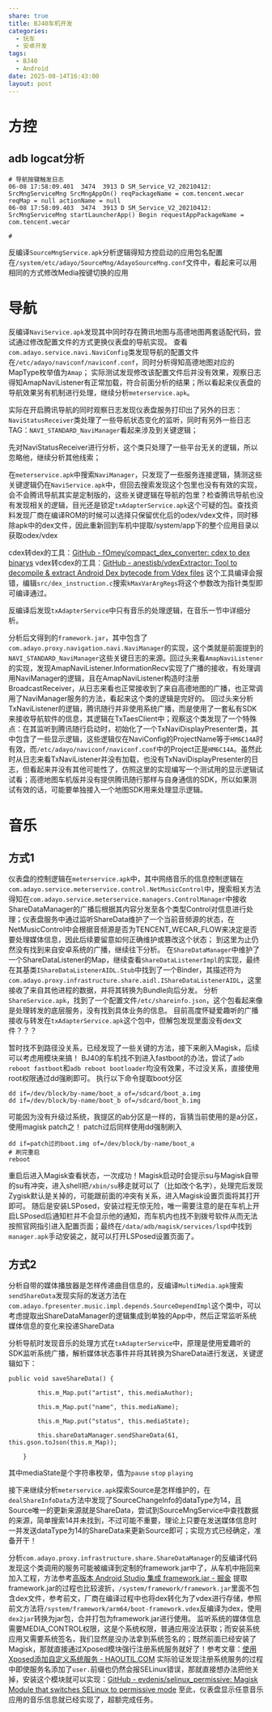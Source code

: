 ```yaml
---
share: true
title: BJ40车机开发
categories:
  - 玩车
  - 安卓开发
tags:
  - BJ40
  - Android
date: 2025-08-14T16:43:00
layout: post
---
```

# 方控
## adb logcat分析
```
# 导航按键触发日志
06-08 17:58:09.401  3474  3913 D SM_Service_V2_20210412: SrcMngServiceMng SrcMngAppOn() reqPackageName = com.tencent.wecar reqMap = null actionName = null
06-08 17:58:09.403  3474  3913 D SM_Service_V2_20210412: SrcMngServiceMng startLauncherApp() Begin requestAppPackageName = com.tencent.wecar

# 
```

反编译`SourceMngService.apk`分析逻辑得知方控启动的应用包名配置在`/system/etc/adayo/SourceMng/AdayoSourceMng.conf`文件中，看起来可以用相同的方式修改Media按键切换的应用

# 导航
反编译`NaviService.apk`发现其中同时存在腾讯地图与高德地图两套适配代码，尝试通过修改配置文件的方式更换仪表盘的导航实现。
查看`com.adayo.service.navi.NaviConfig`类发现导航的配置文件在`/etc/adayo/naviconf/naviconf.conf`，同时分析得知高德地图对应的MapType枚举值为`Amap`；
实际测试发现修改该配置文件后并没有效果，观察日志得知AmapNaviListener有正常加载，符合前面分析的结果；所以看起来仪表盘的导航效果另有机制进行处理，继续分析`meterservice.apk`。

实际在开启腾讯导航的同时观察日志发现仪表盘服务打印出了另外的日志：`NaviStatusReceiver`类处理了一些导航状态变化的监听，同时有另外一些日志TAG：`NAVI_STANDARD_NaviManager`看起来涉及到关键逻辑；

先对NaviStatusReceiver进行分析，这个类只处理了一些平台无关的逻辑，所以忽略他，继续分析其他线索；

在`meterservice.apk`中搜索`NaviManager`，只发现了一些服务连接逻辑，猜测这些关键逻辑仍在`NaviService.apk`中，但回去搜索发现这个包里也没有有效的实现，会不会腾讯导航其实是定制版的，这些关键逻辑在导航的包里？检查腾讯导航也没有发现相关的逻辑，目光还是锁定`txAdapterService.apk`这个可疑的包。查找资料发现厂商在编译ROM的时候可以选择只保留优化后的odex/vdex文件，同时移除apk中的dex文件，因此重新回到车机中提取/system/app下的整个应用目录以获取odex/vdex

cdex转dex的工具：[GitHub - fOmey/compact\_dex\_converter: cdex to dex binarys](https://github.com/fOmey/compact_dex_converter)
vdex转cdex的工具：[GitHub - anestisb/vdexExtractor: Tool to decompile & extract Android Dex bytecode from Vdex files](https://github.com/anestisb/vdexExtractor)
这个工具编译会报错，编辑`src/dex_instruction.c`搜索`kMaxVarArgRegs`将这个参数改为指针类型即可编译通过。

反编译后发现`txAdapterService`中只有音乐的处理逻辑，在音乐一节中详细分析。

分析后文得到的`framework.jar`，其中包含了`com.adayo.proxy.navigation.navi.NaviManager`的实现，这个类就是前面提到的`NAVI_STANDARD_NaviManager`这些关键日志的来源。回过头来看`AmapNaviListener`的实现，发现AmapNaviListener.InformationRecv实现了广播的接收，有处理调用NaviManager的逻辑，且在AmapNaviListener构造时注册BroadcastReceiver，从日志来看也正常接收到了来自高德地图的广播，也正常调用了NaviManager服务的方法，看起来这个类的逻辑是完好的。
回过头来分析TxNaviListener的逻辑，腾讯随行并非使用系统广播，而是使用了一套私有SDK来接收导航软件的信息，其逻辑在TxTaesClient中；观察这个类发现了一个特殊点：在其监听到腾讯随行启动时，初始化了一个TxNaviDisplayPresenter类，其中包含了一些显示逻辑，这些逻辑仅在NaviConfig的ProjectName等于`HM6C14A`时有效，而`/etc/adayo/naviconf/naviconf.conf`中的Project正是`HM6C14A`。虽然此时从日志来看TxNaviListener并没有加载，也没有TxNaviDisplayPresenter的日志，但看起来并没有其他可能性了，仿照这里的实现编写一个测试用的显示逻辑试试看；高德地图车机版并没有提供腾讯随行那样与自身通信的SDK，所以如果测试有效的话，可能要单独接入一个地图SDK用来处理显示逻辑。
# 音乐
## 方式1
仪表盘的控制逻辑在`meterservice.apk`中，其中网络音乐的信息控制逻辑在`com.adayo.service.meterservice.control.NetMusicControl`中，搜索相关方法得知在`com.adayo.service.meterservice.managers.ControlManager`中接收ShareDataManager的广播后根据其内容分发至各个类型Control对信息进行处理；仪表盘服务中通过监听ShareData维护了一个当前音频源的状态，在NetMusicControl中会根据音频源是否为TENCENT_WECAR_FLOW来决定是否要处理媒体信息，因此后续要留意如何正确维护或篡改这个状态；
到这里为止仍然没有找到来自安卓系统的广播，继续往下分析。
在`ShareDataManager`中维护了一个ShareDataListener的Map，继续查看`ShareDataListenerImpl`的实现，最终在其基类`IShareDataListenerAIDL.Stub`中找到了一个Binder，其描述符为`com.adayo.proxy.infrastructure.share.aidl.IShareDataListenerAIDL`，这里接收了来自其他进程的数据，并将其转换为Bundle向后分发。
分析`ShareService.apk`，找到了一个配置文件`/etc/shareinfo.json`，这个包看起来像是处理转发的底层服务，没有找到具体业务的信息。
目前高度怀疑爱趣听的广播接收与转发在`txAdapterService.apk`这个包中，但解包发现里面没有dex文件？？？

暂时找不到路径没关系，已经发现了一些关键的方法，接下来刷入Magisk，后续可以考虑用模块来搞！
BJ40的车机找不到进入fastboot的办法，尝试了`adb reboot fastboot`和`adb reboot bootloader`均没有效果，不过没关系，直接使用root权限通过dd强刷即可。
执行以下命令提取boot分区
```shell
dd if=/dev/block/by-name/boot_a of=/sdcard/boot_a.img
dd if=/dev/block/by-name/boot_b of=/sdcard/boot_b.img
```

可能因为没有升级过系统，我提区的ab分区是一样的，盲猜当前使用的是a分区，使用magisk patch之！
patch过后同样使用dd强制刷入
```shell
dd if=patch过的boot.img of=/dev/block/by-name/boot_a
# 刷完重启
reboot
```

重启后进入Magisk查看状态，一次成功！Magisk启动时会提示su与Magisk自带的su有冲突，进入shell把`/xbin/su`移走就可以了（比如改个名字），处理完后发现Zygisk默认是关掉的，可能跟前面的冲突有关系，进入Magisk设置页面将其打开即可。
随后是安装LSPosed，安装过程无惊无险，唯一需要注意的是在车机上开启LSPosed后通知栏并不会显示他的通知，而车机内也找不到拨号软件从而无法按照官网指引进入配置页面；最终在`/data/adb/magisk/services/lspd`中找到`manager.apk`手动安装之，就可以打开LSPosed设置页面了。

## 方式2
分析自带的媒体播放器是怎样传递曲目信息的，反编译`MultiMedia.apk`搜索`sendShareData`发现实际的发送方法在`com.adayo.fpresenter.music.impl.depends.SourceDependImpl`这个类中，可以考虑提取出ShareDataManager的逻辑集成到单独的App中，然后正常监听系统媒体信息的变化来投递ShareData

分析导航时发现音乐的处理方式在`txAdapterService`中，原理是使用爱趣听的SDK监听系统广播，解析媒体状态事件并将其转换为ShareData进行发送，关键逻辑如下：
```
public void saveShareData() {
  
        this.m_Map.put("artist", this.mediaAuthor);
  
        this.m_Map.put("name", this.mediaName);
  
        this.m_Map.put("status", this.mediaState);
  
        this.shareDataManager.sendShareData(61, this.gson.toJson(this.m_Map));
  
    }
```

其中mediaState是个字符串枚举，值为`pause` `stop` `playing`

接下来继续分析`meterservice.apk`探索Source是怎样维护的，在`dealShareInfoData`方法中发现了SourceChangeInfo的dataType为14，且Source唯一的更新来源就是ShareData，尝试到SourceMngService中查找数据的来源，简单搜索14并未找到，不过可能不重要，理论上只要在发送媒体信息时一并发送dataType为14的ShareData来更新Source即可；实现方式已经确定，准备开干！

分析`com.adayo.proxy.infrastructure.share.ShareDataManager`的反编译代码发现这个类调用的服务可能被编译到定制的framework.jar中了，从车机中拖回来加入工程，方法参考[高版本 Android Studio 集成 framework.jar - 掘金](https://juejin.cn/post/7276294701522255909)
提取framework.jar的过程也比较波折，`/system/framework/framework.jar`里面不包含dex文件，参考前文，厂商在编译过程中也将dex转化为了vdex进行存储，参照前文方法将`/system/framework/arm64/boot-framework.vdex`反编译为dex，使用`dex2jar`转换为jar包，合并打包为framework.jar进行使用。
监听系统的媒体信息需要MEDIA_CONTROL权限，这是个系统权限，普通应用没法获取；而安装系统应用又需要系统签名，我们显然是没办法拿到系统签名的；既然前面已经安装了Magisk，那就直接通过Xposed模块强行注册系统服务就好了！参考文章：[使用Xposed添加自定义系统服务 - HAOUTIL.COM](https://haoutil.com/posts/xposed-add-custom-system-service/)
实际验证发现注册系统服务的过程中即使服务名添加了`user.`前缀也仍然会报SELinux错误，那就直接想办法把他关掉，安装这个模块就可以实现：[GitHub - evdenis/selinux\_permissive: Magisk Module that switches SELinux to permissive mode](https://github.com/evdenis/selinux_permissive)
至此，仪表盘显示任意音乐应用的音乐信息就已经实现了，超额完成任务。
